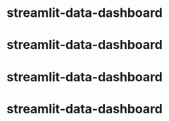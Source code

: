 # streamlit-data-dashboard
# streamlit-data-dashboard
# streamlit-data-dashboard
# streamlit-data-dashboard
